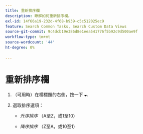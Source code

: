 ```yaml
---
title: 重新排序欄
description: 瞭解如何重新排序欄。
exl-id: 14f66a19-232d-4f68-b939-c5c512025ec9
feature: Search Common Tasks, Search Custom Data Views
source-git-commit: 9c4dcb19e386d8e1eea541776f5b92c9d500ae9f
workflow-type: tm+mt
source-wordcount: '44'
ht-degree: 0%

---
```


# 重新排序欄

1. （可用時）在欄標題的右側，按一下 ![向下鍵](/help/search-social-commerce/assets/arrow-down-expand.png "向下鍵").

1. 選取排序選項：

   * *升序排序* （A至Z，或1至10）

   * *降序排序* （Z至A，或10至1）
